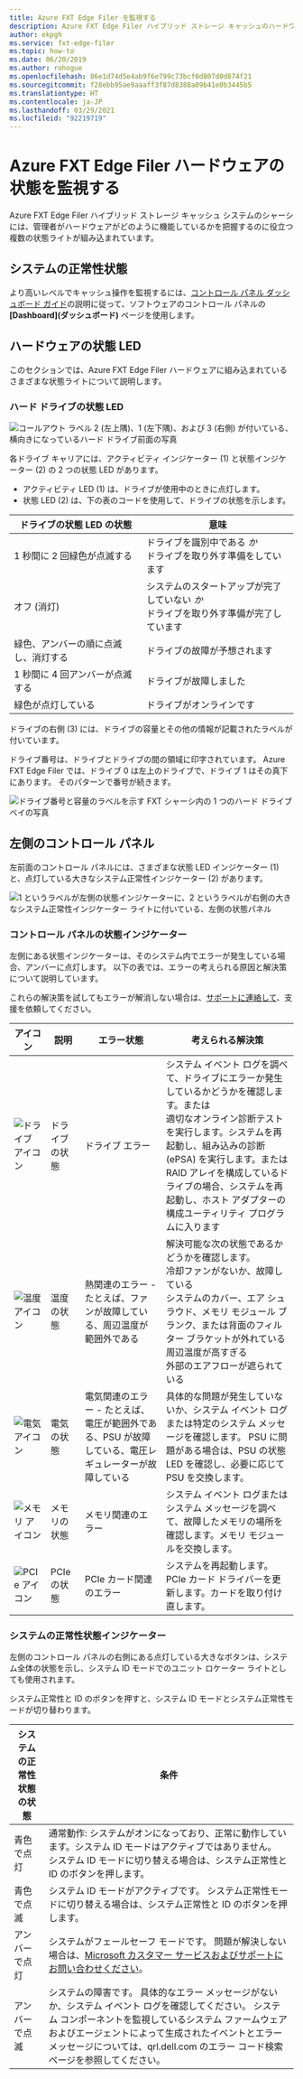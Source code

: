 ```yaml
---
title: Azure FXT Edge Filer を監視する
description: Azure FXT Edge Filer ハイブリッド ストレージ キャッシュのハードウェアの状態を監視する方法
author: ekpgh
ms.service: fxt-edge-filer
ms.topic: how-to
ms.date: 06/20/2019
ms.author: rohogue
ms.openlocfilehash: 86e1d74d5e4ab9f6e799c73bcf0d807d0d874f21
ms.sourcegitcommit: f28ebb95ae9aaaff3f87d8388a09b41e0b3445b5
ms.translationtype: HT
ms.contentlocale: ja-JP
ms.lasthandoff: 03/29/2021
ms.locfileid: "92219719"
---
```

# <a name="monitor-azure-fxt-edge-filer-hardware-status"></a>Azure FXT Edge Filer ハードウェアの状態を監視する

Azure FXT Edge Filer ハイブリッド ストレージ キャッシュ システムのシャーシには、管理者がハードウェアがどのように機能しているかを把握するのに役立つ複数の状態ライトが組み込まれています。

## <a name="system-health-status"></a>システムの正常性状態

より高いレベルでキャッシュ操作を監視するには、[コントロール パネル ダッシュボード ガイド](https://azure.github.io/Avere/legacy/dashboard/4_7/html/ops_dashboard_index.html)の説明に従って、ソフトウェアのコントロール パネルの **[Dashboard]\(ダッシュボード\)** ページを使用します。

## <a name="hardware-status-leds"></a>ハードウェアの状態 LED

このセクションでは、Azure FXT Edge Filer ハードウェアに組み込まれているさまざまな状態ライトについて説明します。

### <a name="hard-drive-status-leds"></a>ハード ドライブの状態 LED

![コールアウト ラベル 2 (左上隅)、1 (左下隅)、および 3 (右側) が付いている、横向きになっているハード ドライブ前面の写真](media/fxt-monitor/fxt-drive-callouts.png)

各ドライブ キャリアには、アクティビティ インジケーター (1) と状態インジケーター (2) の 2 つの状態 LED があります。

* アクティビティ LED (1) は、ドライブが使用中のときに点灯します。
* 状態 LED (2) は、下の表のコードを使用して、ドライブの状態を示します。

| ドライブの状態 LED の状態              | 意味  |
|-------------------------------------|----------------------------------------------------------|
| 1 秒間に 2 回緑色が点滅する      | ドライブを識別中である *か* <br> ドライブを取り外す準備をしています  |
| オフ (消灯)                         | システムのスタートアップが完了していない *か* <br>ドライブを取り外す準備が完了しています |
| 緑色、アンバーの順に点滅し、消灯する       | ドライブの故障が予想されます   |
| 1 秒間に 4 回アンバーが点滅する | ドライブが故障しました   |
| 緑色が点灯している                         | ドライブがオンラインです |

ドライブの右側 (3) には、ドライブの容量とその他の情報が記載されたラベルが付いています。

ドライブ番号は、ドライブとドライブの間の領域に印字されています。 Azure FXT Edge Filer では、ドライブ 0 は左上のドライブで、ドライブ 1 はその真下にあります。 そのパターンで番号が続きます。

![ドライブ番号と容量のラベルを示す FXT シャーシ内の 1 つのハード ドライブ ベイの写真](media/fxt-drives-photo.png)

## <a name="left-control-panel"></a>左側のコントロール パネル

左前面のコントロール パネルには、さまざまな状態 LED インジケーター (1) と、点灯している大きなシステム正常性インジケーター (2) があります。

![1 というラベルが左側の状態インジケーターに、2 というラベルが右側の大きなシステム正常性インジケーター ライトに付いている、左側の状態パネル](media/fxt-monitor/fxt-control-panel-left.jpg)

### <a name="control-panel-status-indicators"></a>コントロール パネルの状態インジケーター

左側にある状態インジケーターは、そのシステム内でエラーが発生している場合、アンバーに点灯します。 以下の表では、エラーの考えられる原因と解決策について説明しています。

これらの解決策を試してもエラーが解消しない場合は、[サポートに連絡して](fxt-support-ticket.md)、支援を依頼してください。

| アイコン | 説明 | エラー状態 | 考えられる解決策 |
|----------------|---------------|--------------------|----------------------|
| ![ドライブ アイコン](media/fxt-monitor/fxt-hd-icon.jpg) | ドライブの状態 | ドライブ エラー | システム イベント ログを調べて、ドライブにエラーか発生しているかどうかを確認します。または <br>適切なオンライン診断テストを実行します。システムを再起動し、組み込みの診断 (ePSA) を実行します。または <br>RAID アレイを構成しているドライブの場合、システムを再起動し、ホスト アダプターの構成ユーティリティ プログラムに入ります |
|![温度アイコン](media/fxt-monitor/fxt-temp-icon.jpg) | 温度の状態 | 熱関連のエラー - たとえば、ファンが故障している、周辺温度が範囲外である | 解決可能な次の状態であるかどうかを確認します。 <br>冷却ファンがないか、故障している <br>システムのカバー、エア シュラウド、メモリ モジュール ブランク、または背面のフィルター ブラケットが外れている <br>周辺温度が高すぎる <br>外部のエアフローが遮られている |
|![電気アイコン](media/fxt-monitor/fxt-electric-icon.jpg) | 電気の状態 | 電気関連のエラー - たとえば、電圧が範囲外である、PSU が故障している、電圧レギュレーターが故障している |  具体的な問題が発生していないか、システム イベント ログまたは特定のシステム メッセージを確認します。 PSU に問題がある場合は、PSU の状態 LED を確認し、必要に応じて PSU を交換します。 |
|![メモリ アイコン](media/fxt-monitor/fxt-memory-icon.jpg) | メモリの状態 | メモリ関連のエラー | システム イベント ログまたはシステム メッセージを調べて、故障したメモリの場所を確認します。メモリ モジュールを交換します。 |
|![PCIe アイコン](media/fxt-monitor/fxt-pcie-icon.jpg) | PCIe の状態 | PCIe カード関連のエラー | システムを再起動します。PCIe カード ドライバーを更新します。カードを取り付け直します。 |

### <a name="system-health-status-indicator"></a>システムの正常性状態インジケーター

左側のコントロール パネルの右側にある点灯している大きなボタンは、システム全体の状態を示し、システム ID モードでのユニット ロケーター ライトとしても使用されます。

システム正常性と ID のボタンを押すと、システム ID モードとシステム正常性モードが切り替わります。

|システムの正常性状態の状態 | 条件 |
|-------------------------------------------|-----------------------------------------------|
| 青色で点灯 | 通常動作: システムがオンになっており、正常に動作しています。システム ID モードはアクティブではありません。 <br/>システム ID モードに切り替える場合は、システム正常性と ID のボタンを押します。 |
| 青色で点滅 | システム ID モードがアクティブです。 システム正常性モードに切り替える場合は、システム正常性と ID のボタンを押します。 |
| アンバーで点灯 | システムがフェールセーフ モードです。 問題が解決しない場合は、[Microsoft カスタマー サービスおよびサポートにお問い合わせください](fxt-support-ticket.md)。 |
| アンバーで点滅 | システムの障害です。 具体的なエラー メッセージがないか、システム イベント ログを確認してください。 システム コンポーネントを監視しているシステム ファームウェアおよびエージェントによって生成されたイベントとエラー メッセージについては、qrl.dell.com のエラー コード検索ページを参照してください。 |
